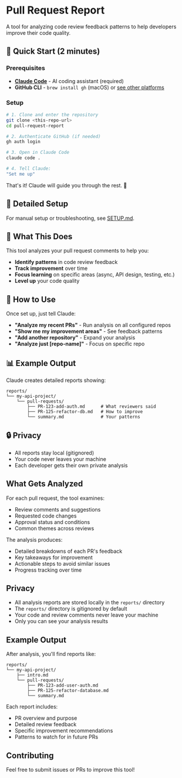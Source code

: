 # Pull Request Report

A tool for analyzing code review feedback patterns to help developers improve their code quality.

## 🚀 Quick Start (2 minutes)

### Prerequisites
- **[Claude Code](https://claude.ai/code)** - AI coding assistant (required)
- **GitHub CLI** - `brew install gh` (macOS) or [see other platforms](https://github.com/cli/cli#installation)

### Setup
```bash
# 1. Clone and enter the repository
git clone <this-repo-url>
cd pull-request-report

# 2. Authenticate GitHub (if needed)
gh auth login

# 3. Open in Claude Code
claude code .

# 4. Tell Claude:
"Set me up"
```

That's it! Claude will guide you through the rest. 🎉

## 📖 Detailed Setup

For manual setup or troubleshooting, see [SETUP.md](SETUP.md).

## 🎯 What This Does

This tool analyzes your pull request comments to help you:
- **Identify patterns** in code review feedback
- **Track improvement** over time
- **Focus learning** on specific areas (async, API design, testing, etc.)
- **Level up** your code quality

## 💬 How to Use

Once set up, just tell Claude:

- **"Analyze my recent PRs"** - Run analysis on all configured repos
- **"Show me my improvement areas"** - See feedback patterns
- **"Add another repository"** - Expand your analysis
- **"Analyze just [repo-name]"** - Focus on specific repo

## 📊 Example Output

Claude creates detailed reports showing:
```
reports/
└── my-api-project/
    └── pull-requests/
        ├── PR-123-add-auth.md      # What reviewers said
        ├── PR-125-refactor-db.md   # How to improve
        └── summary.md              # Your patterns
```

## 🔒 Privacy

- All reports stay local (gitignored)
- Your code never leaves your machine
- Each developer gets their own private analysis

## What Gets Analyzed

For each pull request, the tool examines:
- Review comments and suggestions
- Requested code changes
- Approval status and conditions
- Common themes across reviews

The analysis produces:
- Detailed breakdowns of each PR's feedback
- Key takeaways for improvement
- Actionable steps to avoid similar issues
- Progress tracking over time

## Privacy

- All analysis reports are stored locally in the `reports/` directory
- The `reports/` directory is gitignored by default
- Your code and review comments never leave your machine
- Only you can see your analysis results

## Example Output

After analysis, you'll find reports like:

```
reports/
└── my-api-project/
    ├── intro.md
    └── pull-requests/
        ├── PR-123-add-user-auth.md
        ├── PR-125-refactor-database.md
        └── summary.md
```

Each report includes:
- PR overview and purpose
- Detailed review feedback
- Specific improvement recommendations
- Patterns to watch for in future PRs

## Contributing

Feel free to submit issues or PRs to improve this tool!